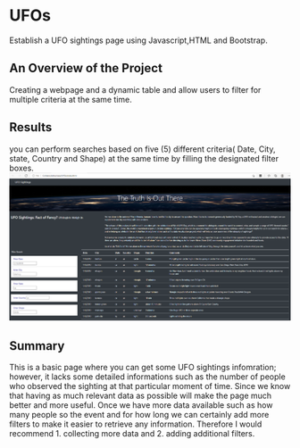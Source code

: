 # **UFOs**

Establish a UFO sightings page using Javascript,HTML and Bootstrap.


## **An Overview of the Project**

Creating a webpage and a dynamic table and allow users to filter for multiple criteria at the same time.


## **Results**

you can perform searches based on five (5) different criteria( Date, City, state, Country and Shape) at the same time by filling the designated filter boxes.
![](images/ufo.png)



## **Summary**


This is a basic page where you can get some UFO sightings infomration; however, it lacks some detailed informations such as the number of people who observed the sighting at 
that particular moment of time. Since we know that having as much relevant data as possible will make the page much better and more useful. Once we have more data available
such as how many people so the event and for how long we can certainly add more filters to make it easier to retrieve any information. Therefore I would recommend 1. collecting more data and 2. adding additional filters.


